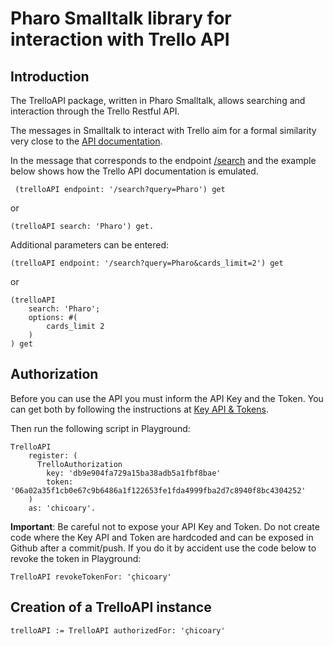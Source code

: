 # Pharo Smalltalk library for interaction with Trello API

## Introduction

The TrelloAPI package, written in Pharo Smalltalk, allows searching and interaction through the Trello Restful API.

The messages in Smalltalk to interact with Trello aim for a formal similarity very close to the [API documentation](https://developers.trello.com/reference#introduction).

In the message that corresponds to the endpoint [/search](https://developers.trello.com/reference#search-1) and the example below shows how the Trello API documentation is emulated.

```smalltalk
 (trelloAPI endpoint: '/search?query=Pharo') get
```

or

```smalltalk
(trelloAPI search: 'Pharo') get.
```

Additional parameters can be entered:

```smalltalk
(trelloAPI endpoint: '/search?query=Pharo&cards_limit=2') get
```

or

```smalltalk
(trelloAPI 
    search: 'Pharo'; 
    options: #(
        cards_limit 2
    ) 
) get
```

## Authorization

Before you can use the API you must inform the API Key and the Token.
You can get both by following the instructions at [Key API & Tokens](https://developers.trello.com/reference#api-key-tokens).

Then run the following script in Playground:

```smalltalk
TrelloAPI 
    register: (
      TrelloAuthorization 
        key: 'db9e904fa729a15ba38adb5a1fbf8bae' 
        token: '06a02a35f1cb0e67c9b6486a1f122653fe1fda4999fba2d7c8940f8bc4304252'
    )
    as: 'chicoary'.
```

**Important**:
	Be careful not to expose your API Key and Token. Do not create code where the Key API and Token are hardcoded and can be exposed in Github after a commit/push. If you do it by accident use the code below to revoke the token in Playground:
	
```smalltalk
TrelloAPI revokeTokenFor: 'çhicoary'
```

## Creation of a TrelloAPI instance

```smalltalk
trelloAPI := TrelloAPI authorizedFor: 'çhicoary' 
```
